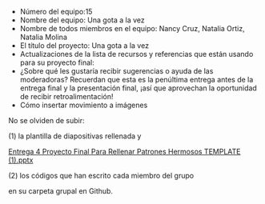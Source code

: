 - Número del equipo:15
- Nombre del equipo: Una gota a la vez
- Nombre de todos miembros en el equipo: Nancy Cruz, Natalia Ortiz, Natalia Molina
- El título del proyecto: Una gota a la vez
- Actualizaciones de la lista de recursos y referencias que están usando para su proyecto final:
- ¿Sobre qué les gustaría recibir sugerencias o ayuda de las moderadoras? Recuerdan que esta es la penúltima entrega antes de la entrega final y la presentación final, ¡así que aprovechan la oportunidad de recibir retroalimentación!
- Cómo insertar movimiento a imágenes

No se olviden de subir:

(1) la plantilla de diapositivas rellenada y 

[Entrega 4 Proyecto Final Para Rellenar Patrones  Hermosos TEMPLATE  (1).pptx](https://github.com/PatronesHermosos/proyecto-final-2da-intro/files/6873191/Entrega.4.Proyecto.Final.Para.Rellenar.Patrones.Hermosos.TEMPLATE.1.pptx)

(2) los códigos que han escrito cada miembro del grupo 

en su carpeta grupal en Github.
